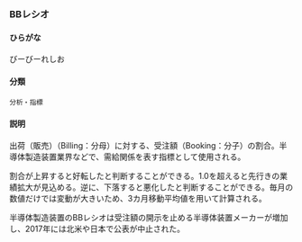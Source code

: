<div style="display:none;">

## [あ行](securities-terms?id=あ行)
## [か行](securities-terms?id=か行)
## [さ行](securities-terms?id=さ行)
## [た行](securities-terms?id=た行)
## [な行](securities-terms?id=な行)
## [は行](securities-terms?id=は行)

</div>

### BBレシオ

#### ひらがな

びーびーれしお

#### 分類

`分析・指標`

#### 説明

出荷（販売）（Billing：分母）に対する、受注額（Booking：分子）の割合。半導体製造装置業界などで、需給関係を表す指標として使用される。
 
割合が上昇すると好転したと判断することができる。1.0を超えると先行きの業績拡大が見込める。逆に、下落すると悪化したと判断することができる。毎月の数値だけでは変動が大きいため、3カ月移動平均値を用いて計算される。
 
半導体製造装置のBBレシオは受注額の開示を止める半導体装置メーカーが増加し、2017年には北米や日本で公表が中止された。

<div style="display:none;">

## [ま行](securities-terms?id=ま行)
## [や行](securities-terms?id=や行)
## [ら行](securities-terms?id=ら行)
## [わ行](securities-terms?id=わ行)
## [英数字・記号](securities-terms?id=英数字・記号)

</div>

